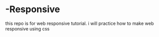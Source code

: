 # -Responsive
this repo is for web responsive tutorial. i will practice how to make web responsive using css
